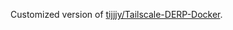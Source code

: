 Customized version of [tijjjy/Tailscale-DERP-Docker](https://github.com/tijjjy/Tailscale-DERP-Docker).

